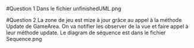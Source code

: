 #Question 1
Dans le fichier unfinishedUML.png

#Question 2
La zone de jeu est mize à jour grâce au appel à la méthode Update de GameArea. On va notifier les observer de la vue et faire appel à leur méthode update.
Le diagram de séquence est dans le fichier Sequence.png


